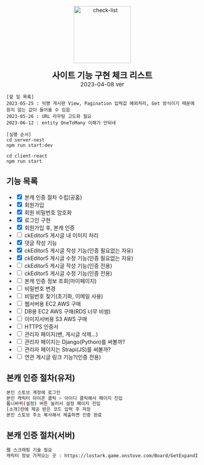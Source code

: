 <p align="center">
	<img src="https://cdn-icons-png.flaticon.com/512/1211/1211612.png" width="150" alt="check-list" />
</p>

<p align="center">
	<b style="font-size: 22px">사이트 기능 구현 체크 리스트</b>
	<br>
	<span style="font-size: 15px">2023-04-08 ver</span>
</p>

```
[할 일 목록]
2023-05-25 : 익명 게시판 View, Pagination 입력값 예외처리, Get 방식이기 때문에 원치 않는 값이 들어올 수 있음
2023-05-26 : URL 라우팅 고도화 필요
2023-06-12 : entity OneToMany 이해가 안되네
```

```
[실행 순서]
cd server-nest
npm run start:dev

cd client-react
npm run start
```

## 기능 목록
- <input type='checkbox' checked> 본캐 인증 절차 수립(공홈)
- <input type='checkbox' checked> 회원가입
- <input type='checkbox' checked> 회원 비밀번호 암호화
- <input type='checkbox' checked> 로그인 구현
- <input type='checkbox' checked> 회원가입 후, 본캐 인증
- <input type='checkbox'> ckEditor5 게시글 내 이미지 처리
- <input type='checkbox' checked> 댓글 작성 기능
- <input type='checkbox' checked> ckEditor5 게시글 작성 기능(인증 필요없는 자유)
- <input type='checkbox' checked> ckEditor5 게시글 수정 기능(인증 필요없는 자유)
- <input type='checkbox'> ckEditor5 게시글 작성 기능(인증 전용)
- <input type='checkbox'> ckEditor5 게시글 수정 기능(인증 전용)
- <input type='checkbox'> 본캐 인증 정보 조회(마이페이지)
- <input type='checkbox'> 비밀번호 변경
- <input type='checkbox'> 비밀번호 찾기(초기화, 이메일 사용)
- <input type='checkbox'> 웹서버용 EC2 AWS 구매
- <input type='checkbox'> DB용 EC2 AWS 구매(RDS 너무 비쌈)
- <input type='checkbox'> 이미지서버용 S3 AWS 구매
- <input type='checkbox'> HTTPS 인증서
- <input type='checkbox'> 관리자 페이지(밴, 게시글 삭제...)
- <input type='checkbox'> 관리자 페이지는 Django(Python)를 써볼까?
- <input type='checkbox'> 관리자 페이지는 Strapi(JS)를 써볼까?
- <input type='checkbox'> 연관 게시글 링크 기능?(인증 전용)

## 본캐 인증 절차(유저)
```bash
본인 스토브 계정에 로그인
본인 캐릭터 아이콘 클릭 > 아이디 클릭해서 페이지 진입
톱니바퀴(설정) 버튼 눌러서 설정 페이지 진입
[소개]란에 제공 받은 코드 입력 후 저장
본인 스토브 주소 복사해서 제출하면 인증 완료
```
## 본캐 인증 절차(서버)
```bash
웹 스크래핑 기술 필요
캐릭터 정보 가져오는 곳 : https://lostark.game.onstove.com/Board/GetExpandInfo?memberNo=12345678
```